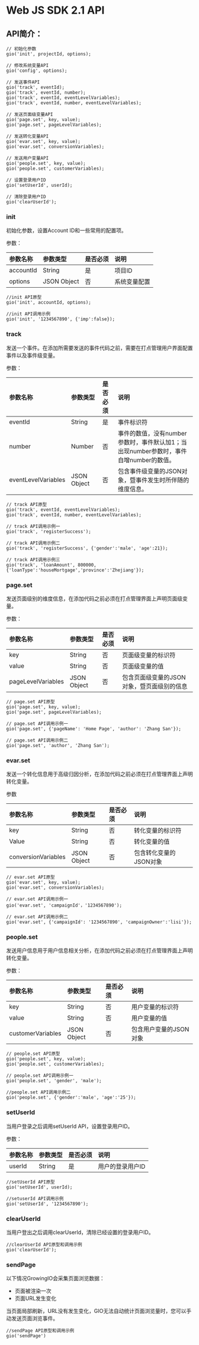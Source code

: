 # Web JS SDK 2.1 API

## API简介：

```text
// 初始化参数
gio('init', projectId, options); 

// 修改系统变量API
gio('config', options);

// 发送事件API
gio('track', eventId);
gio('track', eventId, number);
gio('track', eventId, eventLevelVariables);
gio('track', eventId, number, eventLevelVariables);

// 发送页面级变量API
gio('page.set', key, value);
gio('page.set', pageLevelVariables);

// 发送转化变量API
gio('evar.set', key, value);
gio('evar.set', conversionVariables);

// 发送用户变量API
gio('people.set', key, value);
gio('people.set', customerVariables);

// 设置登录用户ID
gio('setUserId', userId); 

// 清除登录用户ID
gio('clearUserId');
```

### init

初始化参数，设置Account ID和一些常用的配置项。

参数：

| 参数名称 | 参数类型 | 是否必须 | 说明 |
| :--- | :--- | :--- | :--- |
| accountId | String | 是 | 项目ID |
| options | JSON Object | 否 | 系统变量配置 |

```text
//init API原型
gio('init', accountId, options);
```

```text
//init API调用示例
gio('init', '1234567890', {'imp':false});
```

### track

发送一个事件。在添加所需要发送的事件代码之前，需要在打点管理用户界面配置事件以及事件级变量。

参数：

| 参数名称 | 参数类型 | 是否必须 | 说明 |
| :--- | :--- | :--- | :--- |
| eventId | String | 是 | 事件标识符 |
| number | Number | 否 | 事件的数值，没有number参数时，事件默认加1；当出现number参数时，事件自增number的数值。 |
| eventLevelVariables | JSON Object | 否 | 包含事件级变量的JSON对象，暨事件发生时所伴随的维度信息。 |

```text
// track API原型
gio('track', eventId, eventLevelVariables);
gio('track', eventId, number, eventLevelVariables);
```

```text
// track API调用示例一
gio('track', 'registerSuccess');
```

```text
// track API调用示例二
gio('track', 'registerSuccess', {'gender':'male', 'age':21});
```

```text
// track API调用示例三
gio('track', 'loanAmount', 800000, {'loanType':'houseMortgage','province':'Zhejiang'});
```

### page.set

发送页面级别的维度信息，在添加代码之前必须在打点管理界面上声明页面级变量。

参数：

| 参数名称 | 参数类型 | 是否必须 | 说明 |
| :--- | :--- | :--- | :--- |
| key | String | 否 | 页面级变量的标识符 |
| value | String | 否 | 页面级变量的值 |
| pageLevelVariables | JSON Object | 否 | 包含页面级变量的JSON对象，暨页面级别的信息 |

```text
// page.set API原型
gio('page.set', key, value);
gio('page.set', pageLevelVariables);
```

```text
// page.set API调用示例一
gio('page.set', {'pageName': 'Home Page', 'author': 'Zhang San'});
```

```text
// page.set API调用示例二
gio('page.set', 'author', 'Zhang San');
```

### evar.set

发送一个转化信息用于高级归因分析，在添加代码之前必须在打点管理界面上声明转化变量。

参数

| 参数名称 | 参数类型 | 是否必须 | 说明 |
| :--- | :--- | :--- | :--- |
| key | String | 否 | 转化变量的标识符 |
| Value | String | 否 | 转化变量的值 |
| conversionVariables | JSON Object | 否 | 包含转化变量的JSON对象 |

```text
// evar.set API原型
gio('evar.set', key, value);
gio('evar.set', conversionVariables);
```

```text
// evar.set API调用示例一
gio('evar.set', 'campaignId'，'1234567890');
```

```text
// evar.set API调用示例二
gio('evar.set', {'campaignId': '1234567890', 'campaignOwner':'lisi'});
```

### people.set

发送用户信息用于用户信息相关分析，在添加代码之前必须在打点管理界面上声明转化变量。

参数：

| 参数名称 | 参数类型 | 是否必须 | 说明 |
| :--- | :--- | :--- | :--- |
| key | String | 否 | 用户变量的标识符 |
| value | String | 否 | 用户变量的值 |
| customerVariables | JSON Object | 否 | 包含用户变量的JSON对象 |

```text
// people.set API原型
gio('people.set', key, value);
gio('people.set', customerVariables);
```

```text
// people.set API调用示例一
gio('people.set', 'gender', 'male');
```

```text
//people.set API调用示例二
gio('people.set', {'gender':'male', 'age':'25'});
```

### setUserId

当用户登录之后调用setUserId API，设置登录用户ID。

参数：

| 参数名称 | 参数类型 | 是否必须 | 说明 |
| :--- | :--- | :--- | :--- |
| userId | String | 是 | 用户的登录用户ID |

```text
//setUserId API原型
gio('setUserId', userId);
```

```text
//setuserId API调用示例
gio('setUserId', '1234567890');
```

### clearUserId

当用户登出之后调用clearUserId，清除已经设置的登录用户ID。

```text
//clearUserId API原型和调用示例
gio('clearUserId');
```

### sendPage

以下情况GrowingIO会采集页面浏览数据：

* 页面被渲染一次
* 页面URL发生变化

当页面局部刷新，URL没有发生变化，GIO无法自动统计页面浏览量时，您可以手动发送页面浏览事件。

```text
//sendPage API原型和调用示例
gio('sendPage')
```



###  

